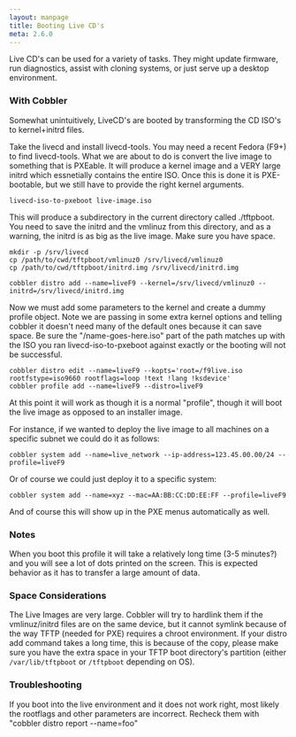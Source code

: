 ```yaml
---
layout: manpage
title: Booting Live CD's
meta: 2.6.0
---
```


<p>Live CD's can be used for a variety of tasks.  They might update firmware, run diagnostics, assist with cloning systems, or just serve up a desktop environment.</p>

<h3>With Cobbler</h3>

<p>Somewhat unintuitively, LiveCD's are booted by transforming the CD ISO's to kernel+initrd files.</p>

<p>Take the livecd and install livecd-tools.  You may need a recent Fedora (F9+) to find livecd-tools.  What we are about to do is convert the live image to something that is PXEable.  It will produce a kernel image and a VERY large initrd which essnetially contains the entire ISO.  Once this is done it is PXE-bootable, but we still have to provide the right kernel arguments.</p>

<pre><code>livecd-iso-to-pxeboot live-image.iso
</code></pre>

<p>This will produce a subdirectory in the current directory called ./tftpboot.  You need to save the initrd and the vmlinuz from this directory, and as a warning, the initrd is as big as the live image.  Make sure you have space.</p>

<pre><code>mkdir -p /srv/livecd
cp /path/to/cwd/tftpboot/vmlinuz0 /srv/livecd/vmlinuz0
cp /path/to/cwd/tftpboot/initrd.img /srv/livecd/initrd.img

cobbler distro add --name=liveF9 --kernel=/srv/livecd/vmlinuz0 --initrd=/srv/livecd/initrd.img
</code></pre>

<p>Now we must add some parameters to the kernel and create a dummy profile object.  Note we are passing in some extra kernel options and telling cobbler it doesn't need many of the default ones because it can save space.  Be sure the "/name-goes-here.iso" part of the path matches up with the ISO you ran livecd-iso-to-pxeboot against exactly or the booting will not be successful.</p>

<pre><code>cobbler distro edit --name=liveF9 --kopts='root=/f9live.iso rootfstype=iso9660 rootflags=loop !text !lang !ksdevice'
cobbler profile add --name=liveF9 --distro=liveF9
</code></pre>

<p>At this point it will work as though it is a normal "profile", though it will boot the live image as opposed to an installer image.</p>

<p>For instance, if we wanted to deploy the live image to all machines on a specific subnet we could do it as follows:</p>

<pre><code>cobbler system add --name=live_network --ip-address=123.45.00.00/24 --profile=liveF9
</code></pre>

<p>Or of course we could just deploy it to a specific system:</p>

<pre><code>cobbler system add --name=xyz --mac=AA:BB:CC:DD:EE:FF --profile=liveF9
</code></pre>

<p>And of course this will show up in the PXE menus automatically as well.</p>

<h3>Notes</h3>

<p>When you boot this profile it will take a relatively long time (3-5 minutes?) and you will see a lot of dots printed on the screen.  This is expected behavior as it has to transfer a large amount of data.</p>

<h3>Space Considerations</h3>

<p>The Live Images are very large.  Cobbler will try to hardlink them if the vmlinuz/initrd files are on the same device, but it cannot symlink because of the way TFTP (needed for PXE) requires a chroot environment.  If your distro add command takes a long time, this is because of the copy, please make sure you have the extra space in your TFTP boot directory's partition (either <code>/var/lib/tftpboot</code> or <code>/tftpboot</code> depending on OS).</p>

<h3>Troubleshooting</h3>

<p>If you boot into the live environment and it does not work right, most likely the rootflags and other parameters are incorrect.   Recheck them with "cobbler distro report --name=foo"</p>
